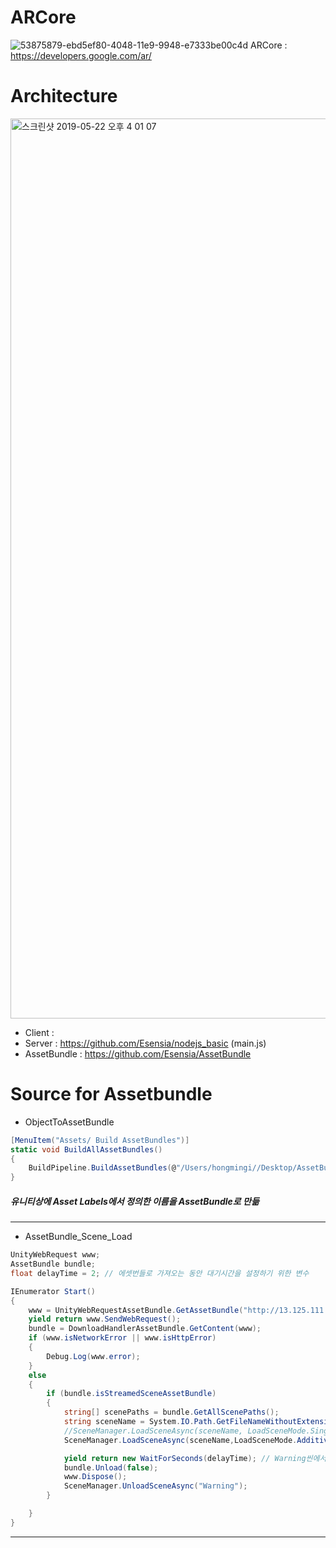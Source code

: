 # ARCore
![53875879-ebd5ef80-4048-11e9-9948-e7333be00c4d](https://user-images.githubusercontent.com/41403898/56416777-d6e9ae80-62cc-11e9-9a57-536e497fa02e.png)
ARCore : https://developers.google.com/ar/ <br>  

# Architecture
<img width="1440" alt="스크린샷 2019-05-22 오후 4 01 07" src="https://user-images.githubusercontent.com/41403898/58153770-e3d23700-7caa-11e9-950c-5c7e4399f4f0.png">

* Client : <br>
* Server : https://github.com/Esensia/nodejs_basic (main.js) <br> 
* AssetBundle : https://github.com/Esensia/AssetBundle <br>

# Source for Assetbundle
* ObjectToAssetBundle
```C#
[MenuItem("Assets/ Build AssetBundles")]
static void BuildAllAssetBundles()
{
    BuildPipeline.BuildAssetBundles(@"/Users/hongmingi//Desktop/AssetBundle", BuildAssetBundleOptions.ChunkBasedCompression,BuildTarget.Android);
}
```
##### 유니티상에 Asset Labels에서 정의한 이름을 AssetBundle로 만듦 
***
* AssetBundle_Scene_Load
```C#
UnityWebRequest www;
AssetBundle bundle;
float delayTime = 2; // 에셋번들로 가져오는 동안 대기시간을 설정하기 위한 변수

IEnumerator Start()
{
    www = UnityWebRequestAssetBundle.GetAssetBundle("http://13.125.111.193/scene2and/scene_2");
    yield return www.SendWebRequest();
    bundle = DownloadHandlerAssetBundle.GetContent(www);
    if (www.isNetworkError || www.isHttpError)
    {
        Debug.Log(www.error);
    }
    else
    {
        if (bundle.isStreamedSceneAssetBundle)
        {
            string[] scenePaths = bundle.GetAllScenePaths();
            string sceneName = System.IO.Path.GetFileNameWithoutExtension(scenePaths[0]);
            //SceneManager.LoadSceneAsync(sceneName, LoadSceneMode.Single);
            SceneManager.LoadSceneAsync(sceneName,LoadSceneMode.Additive);

            yield return new WaitForSeconds(delayTime); // Warning씬에서 assetbundle unload후 씬도 unload 
            bundle.Unload(false);
            www.Dispose();
            SceneManager.UnloadSceneAsync("Warning");
        }

    }
}
```
***




